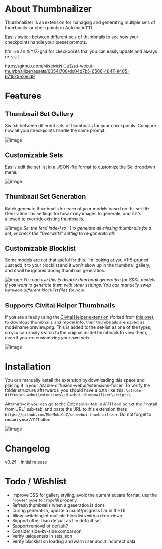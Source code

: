 # About Thumbnailizer

Thumbnailizer is an extension for managing and generating multiple sets of thumbnails for checkpoints in Automatic1111.

Easily switch between different sets of thumbnails to see how your checkpoints handle your preset prompts.

It's like an X/Y/Z-grid for checkpoints that you can easily update and always re-visit.

https://github.com/MNeMoNiCuZ/sd-webui-thumbnailizer/assets/60541708/dd04d7b6-6506-4847-8405-b71925e2e6d9

# Features
## Thumbnail Set Gallery
Switch between different sets of thumbnails for your checkpoints. Compare how all your checkpoints handle the same prompt.

![image](https://github.com/MNeMoNiCuZ/sd-webui-thumbnailizer/assets/60541708/20cf66b0-b2d1-4d8f-805c-268b25cc6df2)

## Customizable Sets
Easily edit the set list in a .JSON-file format to customize the Set dropdown menu.

![image](https://github.com/MNeMoNiCuZ/sd-webui-thumbnailizer/assets/60541708/251bb241-20b2-4ed3-8476-e77fc480061f)


## Thumbnail Set Generation
Batch generate thumbnails for each of your models based on the set file. Generation has settings for how many images to generate, and if it's allowed to override existing thumbnails.

![image](https://github.com/MNeMoNiCuZ/sd-webui-thumbnailizer/assets/60541708/40930bd2-6232-4e4e-803e-0b1f268731df)
_Set the [end index] to -1 to generate all missing thumbnails for a set, or check the "Overwrite" setting to re-generate all._

## Customizable Blocklist
Some models are not that useful for this. I'm looking at you v1-5-pruned! Just add it to your blocklist and it won't show up in the thumbnail gallery, and it will be ignored during thumbnail generation.

![image](https://github.com/MNeMoNiCuZ/sd-webui-thumbnailizer/assets/60541708/13f5708a-d59f-4191-bd76-3cd61807bdef)
_You can use this to disable thumbnail generation for SDXL models if you want to generate them with other settings. You can manually swap between different blocklist files for now._

## Supports Civitai Helper Thumbnails
If you are already using the [Civitai Helper-extension](https://github.com/zixaphir/Stable-Diffusion-Webui-Civitai-Helper/) (forked from [this one](https://github.com/butaixianran/Stable-Diffusion-Webui-Civitai-Helper)), to download thumbnails and model info, their thumbnails are saved as modelname.preview.png. This is added to the set-list as one of the types, so you can easily switch to the original model thumbnails to view them, even if you are customizing your own sets.

![image](https://github.com/MNeMoNiCuZ/sd-webui-thumbnailizer/assets/60541708/5732cc16-972f-4259-b875-d47da4f190c5)


# Installation
You can manually install the extension by downloading this space and placing it in your /stable-diffusion-webui/extensions-folder. To verify the folder structure afterwards, you should have a path like this: `\stable-diffusion-webui\extensions\sd-webui-thumbnailizer\scripts\`

Alternatively you can go to the Extensions-tab in A1111 and select the "Install from URL" sub-tab, and paste the URL to this extension there `https://github.com/MNeMoNiCuZ/sd-webui-thumbnailizer`. Do not forget to restart your A1111 after.

![image](https://github.com/MNeMoNiCuZ/sd-webui-thumbnailizer/assets/60541708/d7c188ef-40c7-415e-a984-191cf52f0c51)


# Changelog
v0.29 - Initial release

# Todo / Wishlist
* Improve CSS for gallery styling, avoid the current square format, use the "cover" type to crop/fill properly
* Refresh thumbnails when a generation is done
* During generation, update a count/progress bar in the UI
* Allow switching of multiple blocklists with a drop-down
* Support other than default as the default set
* Support removal of default?
* Consider side-by-side comparison
* Verify uniqueness in sets.json
* Verify blocklist on loading and warn user about incorrect data
